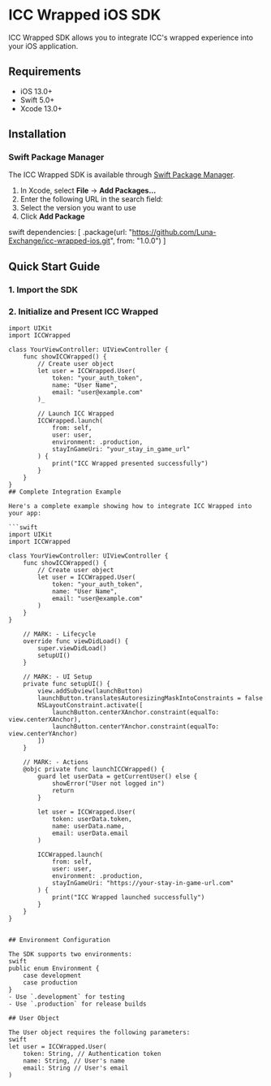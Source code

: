 # ICC Wrapped iOS SDK

ICC Wrapped SDK allows you to integrate ICC's wrapped experience into your iOS application.

## Requirements
- iOS 13.0+
- Swift 5.0+
- Xcode 13.0+

## Installation

### Swift Package Manager

The ICC Wrapped SDK is available through [Swift Package Manager](https://github.com/Luna-Exchange/icc-wrapped-ios.git).

1. In Xcode, select **File** → **Add Packages...**
2. Enter the following URL in the search field:
3. Select the version you want to use
4. Click **Add Package**


swift
dependencies: [
.package(url: "https://github.com/Luna-Exchange/icc-wrapped-ios.git", from: "1.0.0")
]

## Quick Start Guide

### 1. Import the SDK

### 2. Initialize and Present ICC Wrapped
```
import UIKit
import ICCWrapped

class YourViewController: UIViewController {
    func showICCWrapped() {
        // Create user object
        let user = ICCWrapped.User(
            token: "your_auth_token",
            name: "User Name",
            email: "user@example.com"
        )_

        // Launch ICC Wrapped
        ICCWrapped.launch(
            from: self,
            user: user,
            environment: .production,
            stayInGameUri: "your_stay_in_game_url"
        ) {
            print("ICC Wrapped presented successfully")
        }
    }
}
## Complete Integration Example

Here's a complete example showing how to integrate ICC Wrapped into your app:

```swift
import UIKit
import ICCWrapped

class YourViewController: UIViewController {
    func showICCWrapped() {
        // Create user object
        let user = ICCWrapped.User(
            token: "your_auth_token",
            name: "User Name",
            email: "user@example.com"
        )
    }
}
    
    // MARK: - Lifecycle
    override func viewDidLoad() {
        super.viewDidLoad()
        setupUI()
    }
    
    // MARK: - UI Setup
    private func setupUI() {
        view.addSubview(launchButton)
        launchButton.translatesAutoresizingMaskIntoConstraints = false
        NSLayoutConstraint.activate([
            launchButton.centerXAnchor.constraint(equalTo: view.centerXAnchor),
            launchButton.centerYAnchor.constraint(equalTo: view.centerYAnchor)
        ])
    }
    
    // MARK: - Actions
    @objc private func launchICCWrapped() {
        guard let userData = getCurrentUser() else {
            showError("User not logged in")
            return
        }
        
        let user = ICCWrapped.User(
            token: userData.token,
            name: userData.name,
            email: userData.email
        )
        
        ICCWrapped.launch(
            from: self,
            user: user,
            environment: .production,
            stayInGameUri: "https://your-stay-in-game-url.com"
        ) {
            print("ICC Wrapped launched successfully")
        }
    }
}


## Environment Configuration

The SDK supports two environments:
swift
public enum Environment {
    case development
    case production
}
- Use `.development` for testing
- Use `.production` for release builds

## User Object

The User object requires the following parameters:
swift
let user = ICCWrapped.User(
    token: String, // Authentication token
    name: String, // User's name
    email: String // User's email
)
